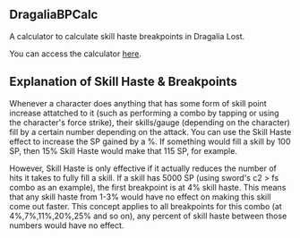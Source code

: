 ## DragaliaBPCalc
A calculator to calculate skill haste breakpoints in Dragalia Lost.

You can access the calculator [here](https://gimothebeast.github.io/DragaliaBPCalc/).

## Explanation of Skill Haste & Breakpoints
Whenever a character does anything that has some form of skill point increase attatched to it (such as performing a combo 
by tapping or using the character's force strike), their skills/gauge (depending on the character) fill
by a certain number depending on the attack. You can use the Skill Haste effect to increase the SP gained 
by a %. If something would fill a skill by 100 SP, then 15% Skill Haste would make that 115 SP, for example.

However, Skill Haste is only effective if it actually reduces the number of hits it takes to fully fill a skill.
If a skill has 5000 SP (using sword's c2 > fs combo as an example), the first breakpoint is at 4% skill haste.
This means that any skill haste from 1-3% would have no effect on making this skill come out faster. This concept
applies to all breakpoints for this combo (at 4%,7%,11%,20%,25% and so on), any percent of skill haste between those numbers
would have no effect.
